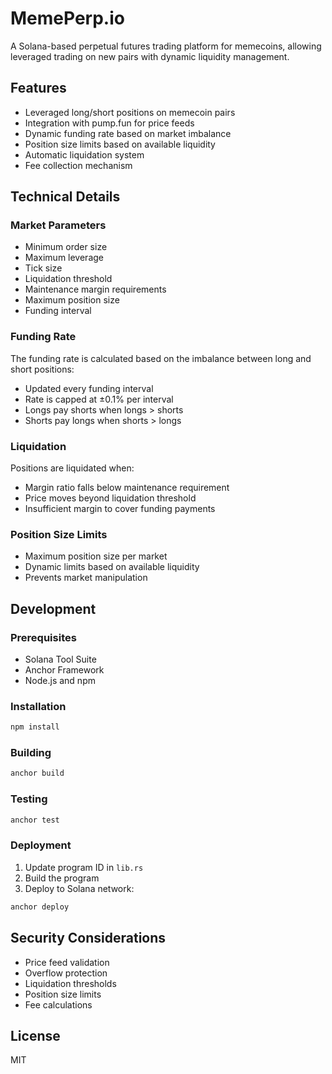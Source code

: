 # MemePerp.io

A Solana-based perpetual futures trading platform for memecoins, allowing leveraged trading on new pairs with dynamic liquidity management.

## Features

- Leveraged long/short positions on memecoin pairs
- Integration with pump.fun for price feeds
- Dynamic funding rate based on market imbalance
- Position size limits based on available liquidity
- Automatic liquidation system
- Fee collection mechanism

## Technical Details

### Market Parameters

- Minimum order size
- Maximum leverage
- Tick size
- Liquidation threshold
- Maintenance margin requirements
- Maximum position size
- Funding interval

### Funding Rate

The funding rate is calculated based on the imbalance between long and short positions:
- Updated every funding interval
- Rate is capped at ±0.1% per interval
- Longs pay shorts when longs > shorts
- Shorts pay longs when shorts > longs

### Liquidation

Positions are liquidated when:
- Margin ratio falls below maintenance requirement
- Price moves beyond liquidation threshold
- Insufficient margin to cover funding payments

### Position Size Limits

- Maximum position size per market
- Dynamic limits based on available liquidity
- Prevents market manipulation

## Development

### Prerequisites

- Solana Tool Suite
- Anchor Framework
- Node.js and npm

### Installation

```bash
npm install
```

### Building

```bash
anchor build
```

### Testing

```bash
anchor test
```

### Deployment

1. Update program ID in `lib.rs`
2. Build the program
3. Deploy to Solana network:
```bash
anchor deploy
```

## Security Considerations

- Price feed validation
- Overflow protection
- Liquidation thresholds
- Position size limits
- Fee calculations

## License

MIT
